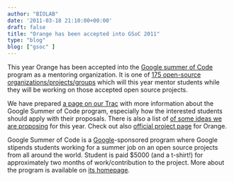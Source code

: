 ```yaml
---
author: "BIOLAB"
date: '2011-03-18 21:10:00+00:00'
draft: false
title: "Orange has been accepted into GSoC 2011"
type: "blog"
blog: ["gsoc" ]
---
```


This year Orange has been accepted into the [Google summer of Code](http://socghop.appspot.com/gsoc/homepage/google/gsoc2011) program as a mentoring organization. It is one of [175 open-source organizations/projects/groups](http://socghop.appspot.com/gsoc/accepted_orgs/google/gsoc2011) which will this year mentor students while they will be working on those accepted open source projects.

We have prepared [a page on our Trac](http://orange.biolab.si/trac/intertrac/wiki%3AGSoC) with more information about the Google Summer of Code program, especially how the interested students should apply with their proposals. There is also a list of [of some ideas we are proposing](http://orange.biolab.si/trac/intertrac/wiki%3AGSoC/Ideas) for this year. Check out also [official project page](http://socghop.appspot.com/gsoc/org/google/gsoc2011/orange) for Orange.

Google Summer of Code is a [Google](http://www.google.com/)-sponsored program where Google stipends students working for a summer job on an open source projects from all around the world. Student is paid $5000 (and a t-shirt!) for approximately two months of work/contribution to the project. More about the program is available on [its homepage](http://socghop.appspot.com/).
